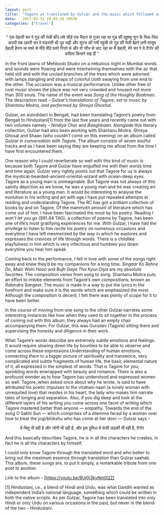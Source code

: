 ```yaml
---
layout: post
title:  "Tagore as translated by Gulzar and the music which followed and flowed"
date:   2017-01-31 19:05:28 +0530
categories: ["travel"]
---
```

<p align = "center">" एक देहाती सर पे गुड़ की भेली बाँधे लंबे चौड़े एक मैंदान से गुज़र रहा था  
गुड़ की खुशबु सुन के भिन्न-भिन्न करती एक छतरी सर पे मंडराती थी  
धूप चढ़ी और सूरज की गर्मी पहुंची तो  
गुड़ की भेली बेहने लगी  
मासूम देहाती हैरान था  
माथे से मीठे मीठे पतरे गिरते थे  
और वो जीभ से चाट रहा था  
मैं देहाती, मेरे सर पे ये टैगोर की कविता किसने रख दी "  </p>

In the front lawns of Mehboob Studio on a nebulous night in Mumbai words and sounds were flowing and were intertwining themselves with the air that held still and with the unclad branches of the trees which were adorned with lamps dangling and straps of colorful cloth swaying from one end to the other. The occasion was a musical performance. Unlike other free of cost music shows the place was not very crowded and housed not more than 300 souls. The name of the event was *Song of the Hooghly Boatman*. The description read – *Gulzar’s translations of Tagore, set to music by Shantanu Moitra, and performed by Shreya Ghoshal.*  

Gulzar, an autodidact in Bengali, had been translating Tagore’s poetry from Bengali to Hindustani[1] from the last five years and recently came out with two volumes namely – *Nindiya Chor* and *Baaghbaan*. Alongside this literary collection, Gulzar had also been working with Shantanu Moitra, Shreya Ghosal and Shaan (who couldn’t come on this evening) on an album called *Gulzar in conversation with Tagore*. The album consists of seven soulful tracks and as I have been saying they are keeping me afloat from the time I have first encountered them.  

One reason why I could reverberate so well with this kind of music is because both Tagore and Gulzar have engulfed me with their words time and time again. Gulzar very rightly points out that Tagore for us is always the mystical-bearded-ancient-oriental-wizard with ocean-deep eyes. Tagore as a young man is unimaginable. But Tagore was not always of this saintly depiction as we know, he was a young man and he was creating art and literature as a young man. It would be interesting to analyse the evolution in his writing and art with age.I have put repeated attempts at reading and understanding Tagore. The RC has got a brilliant collection of books by and on Tagore. Of the mammoth amount of literature which has come out of him, I have been fascinated the most by his poetry. Reading *I won’t let you go* (891.44 TAG), a collection of poems by Tagore, has been one of life’s most gratifying experiences for me. With Gulzar, I have had the privilege to listen to him recite his poetry on numerous occasions and everytime I have left mesmerized by the way in which he explores and expresses the crevices of life through words. There is a childlike playfulness in him which is very infectious and humbles you down everytime you hear him speak.  

Coming back to the performance, I fell in love with some of the songs right away and knew they’d be my companions for a long time. *Singaar Ko Rehne Do*, *Main Wohi Hoon* and *Bujh Gaya Tha Kyun Diya* are my absolute favorites. The composition varies from song to song. Shantanu Moitra puts an effort to imbibe elements from Tagore’s own compositions, known as *Rabindra Sangeet*. The music is made in a way to put the lyrics in the forefront and make sure it is the words which are emphasized the most. Although the composition is decent, I felt there was plenty of scope for it to have been better.  

In the course of moving from one song to the other Gulzar narrates some interesting instances like how when they used to sit together in the process of coming out with this album, they always had an empty chair accompanying them. For Gulzar, this was Gurudev (Tagore) sitting there and supervising the honesty and diligence in their work.  

What Tagore’s words describe are extremely subtle emotions and feelings. It would require slowing down life by bounties to be able to observe and come across these expressions.Understanding of human emotions, connecting them to a bigger picture of spirituality and transience, very complicated and subtle fragments of human life, the basic elemental nature of it, all expressed in the simplest of words. That is Tagore for you; sprinkling words enwrapped with beauty and romance. There is also a profound wonder as to how Tagore has understood and expressed women so well. Tagore, when asked once about why he wrote, is said to have attributed his poetic impulses to the virahani naari (a lonely woman with unrequited love) that resides in his heart, the lady who makes him narrate tales of longing and separation. Also, if you dig deep and look at the different layers of his writing you come across one facet of writing which Tagore mastered better than anyone — empathy. Towards the end of the song O Sakhi Sun — which comprises of a dilemma faced by a woman over how to treat the jogi/bhikshu who has come at her door — Gulzar says -  

<p align = "center">ये भिक्षु भी वही है और जोगी भी वही है,  
और इस दुविधा में फंसी लड़की भी वही है, टैगोर</p>

And this basically describes Tagore, he is in all the characters he creates, in fact he is all the characters by himself.  

I could only know Tagore through the translated word and who better to bring out the maximum essence through translation than Gulzar saahab. This album, these songs are, to put it simply, a remarkable tribute from one poet to another.  

Link to the album – [https://youtu.be/8Uj0j3kyNm0][2]  

[1] Hindustani, i.e., a blend of Hindi and Urdu, was what Gandhi wanted as independent India’s national language, something which could be written in both the native scripts. As per Gulzar, Tagore has been translated into only Hindi or only Urdu on various occasions in the past, but never in the blend of the two – Hindustani.

[2]: https://youtu.be/8Uj0j3kyNm0